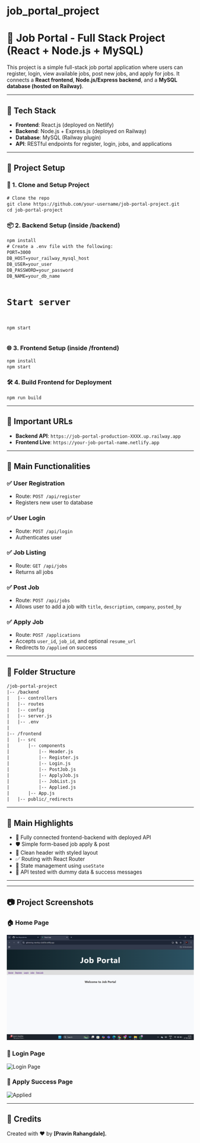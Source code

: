 # job_portal_project

<h1>💼 Job Portal - Full Stack Project (React + Node.js + MySQL)</h1>

<p>This project is a simple full-stack job portal application where users can register, login, view available jobs, post new jobs, and apply for jobs. It connects a <strong>React frontend</strong>, <strong>Node.js/Express backend</strong>, and a <strong>MySQL database (hosted on Railway)</strong>.</p>

<hr>

<h2>🔧 Tech Stack</h2>
<ul>
  <li><strong>Frontend</strong>: React.js (deployed on Netlify)</li>
  <li><strong>Backend</strong>: Node.js + Express.js (deployed on Railway)</li>
  <li><strong>Database</strong>: MySQL (Railway plugin)</li>
  <li><strong>API</strong>: RESTful endpoints for register, login, jobs, and applications</li>
</ul>

<hr>

<h2>🚀 Project Setup</h2>

<h3>📁 1. Clone and Setup Project</h3>
<pre><code># Clone the repo
git clone https://github.com/your-username/job-portal-project.git
cd job-portal-project
</code></pre>

<h3>📦 2. Backend Setup (inside /backend)</h3>
<pre><code>npm install
# Create a .env file with the following:
PORT=3000
DB_HOST=your_railway_mysql_host
DB_USER=your_user
DB_PASSWORD=your_password
DB_NAME=your_db_name

# Start server
npm start
</code></pre>

<h3>🌐 3. Frontend Setup (inside /frontend)</h3>
<pre><code>npm install
npm start
</code></pre>

<h3>🛠 4. Build Frontend for Deployment</h3>
<pre><code>npm run build
</code></pre>

<hr>

<h2>🔗 Important URLs</h2>
<ul>
  <li><strong>Backend API</strong>: <code>https://job-portal-production-XXXX.up.railway.app</code></li>
  <li><strong>Frontend Live</strong>: <code>https://your-job-portal-name.netlify.app</code></li>
</ul>

<hr>

<h2>🔑 Main Functionalities</h2>

<h3>✅ User Registration</h3>
<ul>
  <li>Route: <code>POST /api/register</code></li>
  <li>Registers new user to database</li>
</ul>

<h3>✅ User Login</h3>
<ul>
  <li>Route: <code>POST /api/login</code></li>
  <li>Authenticates user</li>
</ul>

<h3>✅ Job Listing</h3>
<ul>
  <li>Route: <code>GET /api/jobs</code></li>
  <li>Returns all jobs</li>
</ul>

<h3>✅ Post Job</h3>
<ul>
  <li>Route: <code>POST /api/jobs</code></li>
  <li>Allows user to add a job with <code>title</code>, <code>description</code>, <code>company</code>, <code>posted_by</code></li>
</ul>

<h3>✅ Apply Job</h3>
<ul>
  <li>Route: <code>POST /applications</code></li>
  <li>Accepts <code>user_id</code>, <code>job_id</code>, and optional <code>resume_url</code></li>
  <li>Redirects to <code>/applied</code> on success</li>
</ul>

<hr>

<h2>📂 Folder Structure</h2>
<pre><code>/job-portal-project
|-- /backend
|   |-- controllers
|   |-- routes
|   |-- config
|   |-- server.js
|   |-- .env
|
|-- /frontend
|   |-- src
|       |-- components
|           |-- Header.js
|           |-- Register.js
|           |-- Login.js
|           |-- PostJob.js
|           |-- ApplyJob.js
|           |-- JobList.js
|           |-- Applied.js
|       |-- App.js
|   |-- public/_redirects
</code></pre>

<hr>

<h2>🌟 Main Highlights</h2>
<ul>
  <li>🎯 Fully connected frontend-backend with deployed API</li>
  <li>🛡 Simple form-based job apply & post</li>
  <li>🎨 Clean header with styled layout</li>
  <li>✅ Routing with React Router</li>
  <li>🔁 State management using <code>useState</code></li>
  <li>🧪 API tested with dummy data & success messages</li>
</ul>

<hr>

---

## 📷 Project Screenshots

### 🏠 Home Page


<img src="frontend/images/homepage.png" >

### 🔐 Login Page

![Login Page](screenshots/login.png)

### 📩 Apply Success Page

![Applied](screenshots/applied.png)

---


<h2>📌 Credits</h2>
<p>Created with ❤️ by <strong>[Pravin Rahangdale].</p>


